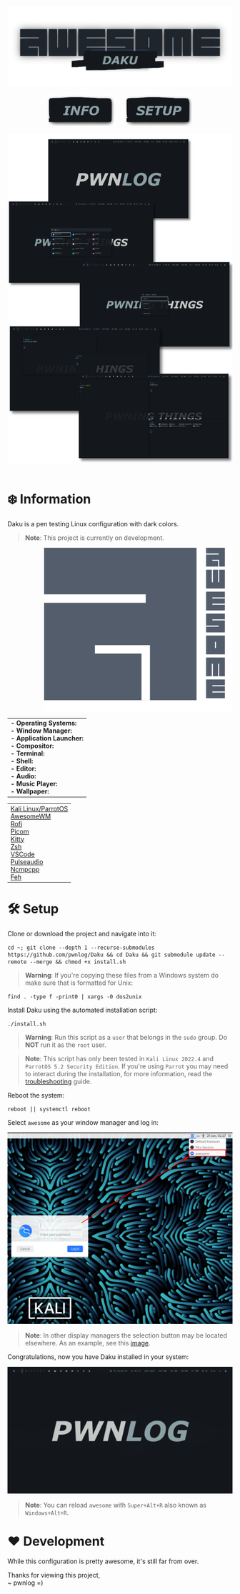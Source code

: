 <!-- DAKU BANNER -->
<div align="center">
   <a href="#--------">
      <img src="assets/images/daku-banner.png" alt="Home Preview">
   </a>
</div>

<!-- TOC -->
<p align="center">
<a href="#snowflake-information"><img width="150px" style="padding: 0 10px;" src="assets/images/button-info.png"></a>
<a href="#hammer_and_wrench-setup"><img width="150px" style="padding: 0 10px;" src="assets/images/button-setup.png"></a>
</p>

<!-- RICE PREVIEW -->
<div align="center">
   <a href="#--------">
      <img src="assets/images/daku.png" alt="Rice Preview">
   </a>
</div>

<br>

# :snowflake: Information

Daku is a pen testing Linux configuration with dark colors.

> **Note**: This project is currently on development.

<div>
<img src="https://raw.githubusercontent.com/awesomeWM/apidoc/gh-pages/images/AUTOGEN_wibox_logo_logo_and_name.svg" align=right />

<table align=left><tr><td>
<b>- Operating Systems: </b><br />
<b>- Window Manager: </b><br />
<b>- Application Launcher: </b><br />
<b>- Compositor: </b><br />
<b>- Terminal: </b><br />
<b>- Shell: </b><br />
<b>- Editor: </b><br />
<b>- Audio: </b><br />
<b>- Music Player: </b><br />
<b>- Wallpaper: </b><br />
</table>

<table><tr><td>
<a href="https://www.kali.org/">Kali Linux/ParrotOS</a><br />
<a href="https://awesomewm.org">AwesomeWM</a><br />
<a href="https://github.com/davatorium/rofi">Rofi</a><br />
<a href="https://github.com/yshui/picom">Picom</a><br />
<a href="https://github.com/kovidgoyal/kitty">Kitty</a><br />
<a href="https://www.zsh.org">Zsh</a><br />
<a href="https://code.visualstudio.com/">VSCode</a><br />
<a href="https://www.freedesktop.org/wiki/Software/PulseAudio/Download/">Pulseaudio</a><br />
<a href="https://github.com/ncmpcpp/ncmpcpp">Ncmpcpp</a><br />
<a href="https://github.com/derf/feh">Feh</a><br />
</table>
</div>

# :hammer_and_wrench: Setup

Clone or download the project and navigate into it:

```
cd ~; git clone --depth 1 --recurse-submodules https://github.com/pwnlog/Daku && cd Daku && git submodule update --remote --merge && chmod +x install.sh
```

> **Warning**: If you're copying these files from a Windows system do make sure that is formatted for Unix:

```
find . -type f -print0 | xargs -0 dos2unix
```

Install Daku using the automated installation script:

```
./install.sh
```

> **Warning**: Run this script as a `user` that belongs in the `sudo` group. Do **NOT** run it as the `root` user.

> **Note**: This script has only been tested in `Kali Linux 2022.4` and `ParrotOS 5.2 Security Edition`. If you're using `Parrot` you may need to interact during the installation, for more information, read the [troubleshooting](./TROUBLESHOOTING.md) guide.

Reboot the system:

```
reboot || systemctl reboot
```

Select `awesome` as your window manager and log in:

![lightdm-awesome](assets/images/lightdm-awesome.png)

> **Note**: In other display managers the selection button may be located elsewhere. As an example, see this [image](https://static1.makeuseofimages.com/wordpress/wp-content/uploads/2020/06/muo-linux-display-managers-pantheon-greeter-670x457.png?q=50&fit=crop&w=1500&dpr=1.5).

Congratulations, now you have Daku installed in your system:

![daku](assets/images/daku-welcome.png)

> **Note**: You can reload `awesome` with `Super+Alt+R` also known as `Windows+Alt+R`.

# :hearts: Development

While this configuration is pretty awesome, it's still far from over.

Thanks for viewing this project,<br>
~ pwnlog =)